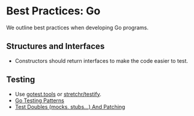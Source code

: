 # Best Practices: Go

We outline best practices when developing Go programs.

## Structures and Interfaces

- Constructors should return interfaces to make the code easier to test.

## Testing

- Use [gotest.tools](https://github.com/gotestyourself/gotest.tools) or [stretchr/testify](https://pkg.go.dev/github.com/stretchr/testify).
- [Go Testing Patterns](https://github.com/gotestyourself/gotest.tools/wiki/Go-Testing-Patterns)
- [Test Doubles (mocks, stubs...) And Patching](https://github.com/gotestyourself/gotest.tools/wiki/Test-Doubles-And-Patching)
